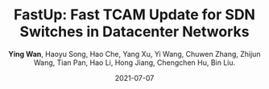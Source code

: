 ---
title: "FastUp: Fast TCAM Update for SDN Switches in Datacenter Networks"
collection: publications
category: conferences
permalink: /publication/2021-07-07-FastUp
level: <strong>(CCF-A)</strong>
author: <strong>Ying Wan</strong>, Haoyu Song, Hao Che, Yang Xu, Yi Wang, Chuwen Zhang, Zhijun Wang, Tian Pan, Hao Li, Hong Jiang, Chengchen Hu, Bin Liu.
date: 2021-07-07
venue: 'International Conference on Distributed Computing Systems (ICDCS)'
paperurl: 'http://wany16.github.io/files/FastUp.pdf'
slidesurl: 'http://wany16.github.io/files/FastUp-PPT.pdf'
codeurl: 'https://academicpages.github.io/publications/'
---
